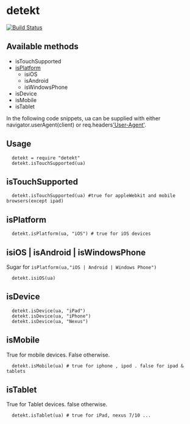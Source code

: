detekt
===

[![Build Status](https://ci.groupondev.com/job/detekt/badge/icon)](https://ci.groupondev.com/job/detekt/)

## Available methods

  * isTouchSupported
  * [isPlatform](#isPlatform)
    - isiOS
    - isAndroid
    - isWindowsPhone
  * isDevice
  * isMobile
  * isTablet

In the following code snippets, ua can be supplied with either navigator.userAgent(client) or req.headers['User-Agent'](server).

## Usage

```
  detekt = require "detekt"
  detekt.isTouchSupported(ua)
```

## isTouchSupported

```
  detekt.isTouchSupported(ua) #true for appleWebkit and mobile browsers(except ipad)
```

## isPlatform

```
  detekt.isPlatform(ua, "iOS") # true for iOS devices
```

## isiOS | isAndroid | isWindowsPhone

Sugar for `isPlatform(ua,"iOS | Android | Windows Phone")`

```
  detekt.isiOS(ua)
```

## isDevice

```
  detekt.isDevice(ua, "iPad")
  detekt.isDevice(ua, "iPhone")
  detekt.isDevice(ua, "Nexus")
```

## isMobile
True for mobile devices. False otherwise.

```
  detekt.isMobile(ua) # true for iphone , ipod . false for ipad & tablets
```

## isTablet
True for Tablet devices. false otherwise.

```
  detekt.isTablet(ua) # true for iPad, nexus 7/10 ...
```